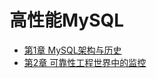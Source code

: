# 高性能MySQL

- [第1章 MySQL架构与历史](https://github.com/Uyouii/bookreading/blob/master/%E6%95%B0%E6%8D%AE%E5%BA%93/%E9%AB%98%E6%80%A7%E8%83%BDMySQL/%E7%AC%AC1%E7%AB%A0%20MySQL%E6%9E%B6%E6%9E%84%E4%B8%8E%E5%8E%86%E5%8F%B2.md)
- [第2章 可靠性工程世界中的监控](https://github.com/Uyouii/bookreading/blob/master/%E6%95%B0%E6%8D%AE%E5%BA%93/%E9%AB%98%E6%80%A7%E8%83%BDMySQL/%E7%AC%AC2%E7%AB%A0%20%E5%8F%AF%E9%9D%A0%E6%80%A7%E5%B7%A5%E7%A8%8B%E4%B8%96%E7%95%8C%E4%B8%AD%E7%9A%84%E7%9B%91%E6%8E%A7.md)
